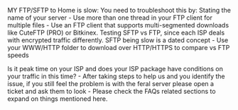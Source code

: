 MY FTP/SFTP to Home is slow: You need to troubleshoot this by: Stating the name of your server - Use more than one thread in your FTP client for multiple files - Use an FTP client that supports multi-segmented downloads like CuteFTP (PRO) or Bitkinex. Testing SFTP vs FTP, since each ISP deals with encrypted traffic differently. SFTP being slow is a dated concept - Use your WWW/HTTP folder to download over HTTP/HTTPS to compare vs FTP speeds

Is it peak time on your ISP and does your ISP package have conditions on your traffic in this time? - After taking steps to help us and you identify the issue, if you still feel the problem is with the feral server please open a ticket and ask them to look - Please check the FAQs related sections to expand on things mentioned here.
